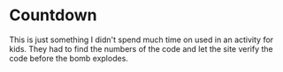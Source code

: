 # Countdown
This is just something I didn't spend much time on used in an activity for kids. They had to find the numbers of the code and let the site verify the code before the bomb explodes. 